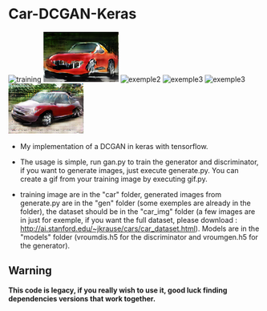 # Car-DCGAN-Keras

![training](training.gif)
![exemple](gen/1554321002.6462195_1.0.png)
![exemple2](gen/1554321005.7100232_1.0.png)
![exemple3](gen/1554321005.2707386_1.0.png)
![exemple3](gen/1554321004.0519686_1.0.png)
![exemple4](gen/1554321002.9354467_1.0.png)

* My implementation of a DCGAN in keras with tensorflow.

* The usage is simple, run gan.py to train the generator and discriminator, if you want to generate images, just execute generate.py.
You can create a gif from your training image by executing gif.py.

* training image are in the "car" folder, generated images from generate.py are in the "gen" folder (some exemples are already in the folder), the dataset should be in the "car_img" folder (a few images are in just for exemple, if you want the full dataset, please download : http://ai.stanford.edu/~jkrause/cars/car_dataset.html). Models are in the "models" folder (vroumdis.h5 for the discriminator and vroumgen.h5 for the generator).


## Warning

**This code is legacy, if you really wish to use it, good luck finding dependencies versions that work together.**